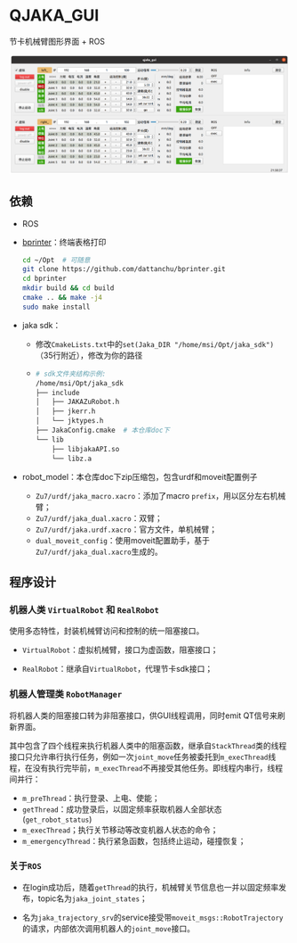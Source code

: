 # QJAKA_GUI

节卡机械臂图形界面 + ROS

![gui_snap](doc/gui_snap.png)

## 依赖

- ROS

- [bprinter](https://github.com/dattanchu/bprinter)：终端表格打印

  ```bash
  cd ~/Opt  # 可随意
  git clone https://github.com/dattanchu/bprinter.git
  cd bprinter
  mkdir build && cd build
  cmake .. && make -j4
  sudo make install
  ```

- jaka sdk：

  - 修改`CmakeLists.txt`中的`set(Jaka_DIR "/home/msi/Opt/jaka_sdk")`（35行附近），修改为你的路径

  - ```bash
    # sdk文件夹结构示例:
    /home/msi/Opt/jaka_sdk
    ├── include
    │   ├── JAKAZuRobot.h
    │   ├── jkerr.h
    │   └── jktypes.h
    ├── JakaConfig.cmake  # 本仓库doc下
    └── lib
        ├── libjakaAPI.so
        └── libz.a
    ```

- robot_model：本仓库doc下zip压缩包，包含urdf和moveit配置例子
  - `Zu7/urdf/jaka_macro.xacro`：添加了macro `prefix`，用以区分左右机械臂；
  - `Zu7/urdf/jaka_dual.xacro`：双臂；
  - `Zu7/urdf/jaka.urdf.xacro`：官方文件，单机械臂；
  - `dual_moveit_config`：使用moveit配置助手，基于`Zu7/urdf/jaka_dual.xacro`生成的。

## 程序设计

### 机器人类 `VirtualRobot` 和 `RealRobot`

使用多态特性，封装机械臂访问和控制的统一阻塞接口。

- `VirtualRobot`：虚拟机械臂，接口为虚函数，阻塞接口；

- `RealRobot`：继承自`VirtualRobot`，代理节卡sdk接口；

### 机器人管理类 `RobotManager`

将机器人类的阻塞接口转为非阻塞接口，供GUI线程调用，同时emit QT信号来刷新界面。

其中包含了四个线程来执行机器人类中的阻塞函数，继承自`StackThread`类的线程接口只允许串行执行任务，例如一次`joint_move`任务被委托到`m_execThread`线程，在没有执行完毕前，`m_execThread`不再接受其他任务。即线程内串行，线程间并行：

- `m_preThread`：执行登录、上电、使能；
- `getThread`：成功登录后，以固定频率获取机器人全部状态(`get_robot_status`)
- `m_execThread`；执行关节移动等改变机器人状态的命令；
- `m_emergencyThread`：执行紧急函数，包括终止运动，碰撞恢复；

### 关于`ROS`

- 在login成功后，随着`getThread`的执行，机械臂关节信息也一并以固定频率发布，topic名为`jaka_joint_states`；

- 名为`jaka_trajectory_srv`的service接受带`moveit_msgs::RobotTrajectory`的请求，内部依次调用机器人的`joint_move`接口。

